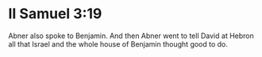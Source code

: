 # II Samuel 3:19

Abner also spoke to Benjamin. And then Abner went to tell David at Hebron all that Israel and the whole house of Benjamin thought good to do.
